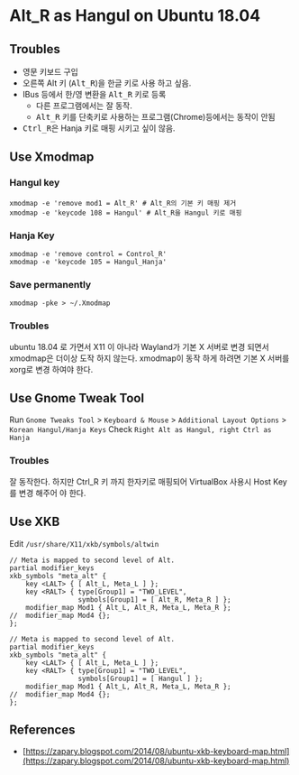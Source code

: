 # Alt_R as Hangul on Ubuntu 18.04

## Troubles
* 영문 키보드 구입
* 오른쪽 Alt</kbd> 키 (<kbd>Alt_R</kbd>)을 한글 키로 사용 하고 싶음.
* IBus 등에서 한/영 변환을 <kbd>Alt_R</kbd> 키로 등록
	* 다른 프로그램에서는 잘 동작.
	* <kbd>Alt_R</kbd> 키를 단축키로 사용하는 프로그램(Chrome)등에서는 동작이 안됨
* <kbd>Ctrl_R</kbd>은 Hanja 키로 매핑 시키고 싶이 않음.

## Use Xmodmap

### Hangul key
```
xmodmap -e 'remove mod1 = Alt_R' # Alt_R의 기본 키 매핑 제거
xmodmap -e 'keycode 108 = Hangul' # Alt_R을 Hangul 키로 매핑
```
### Hanja Key
```
xmodmap -e 'remove control = Control_R'
xmodmap -e 'keycode 105 = Hangul_Hanja'
```
### Save permanently
```
xmodmap -pke > ~/.Xmodmap
```

### Troubles
ubuntu 18.04 로 가면서 X11 이 아나라 Wayland가 기본 X 서버로 변경 되면서 xmodmap은 더이상 도작 하지 않는다. 
xmodmap이 동작 하게 하려면 기본 X 서버를 xorg로 변경 하여야 한다.


## Use  Gnome Tweak Tool
Run `Gnome Tweaks Tool` > `Keyboard & Mouse` > `Additional Layout Options` > `Korean Hangul/Hanja Keys`
Check `Right Alt as Hangul, right Ctrl as Hanja`

### Troubles
잘 동작한다. 하지만 Ctrl_R 키 까지 한자키로 매핑되어  VirtualBox 사용시 Host Key를 변경 해주어 야 한다. 


##  Use XKB 
Edit `/usr/share/X11/xkb/symbols/altwin`

```
// Meta is mapped to second level of Alt.
partial modifier_keys
xkb_symbols "meta_alt" {
    key <LALT> { [ Alt_L, Meta_L ] };
    key <RALT> { type[Group1] = "TWO_LEVEL",
                 symbols[Group1] = [ Alt_R, Meta_R ] };
    modifier_map Mod1 { Alt_L, Alt_R, Meta_L, Meta_R };
//  modifier_map Mod4 {};
};
```

```
// Meta is mapped to second level of Alt.
partial modifier_keys
xkb_symbols "meta_alt" {
    key <LALT> { [ Alt_L, Meta_L ] };
    key <RALT> { type[Group1] = "TWO_LEVEL",
                 symbols[Group1] = [ Hangul ] };
    modifier_map Mod1 { Alt_L, Alt_R, Meta_L, Meta_R };
//  modifier_map Mod4 {};
};
```

## References
* [https://zapary.blogspot.com/2014/08/ubuntu-xkb-keyboard-map.html](https://zapary.blogspot.com/2014/08/ubuntu-xkb-keyboard-map.html)
<!--stackedit_data:
eyJoaXN0b3J5IjpbLTk3NTMzMDksLTExNTk4OTYzOTddfQ==
-->